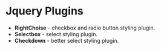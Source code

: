 # Jquery Plugins #
- **RightChoise** - checkbox and radio button styling plugin.
- **Selectbox** - select styling plugin.
- **Checkdown** - better select styling plugin.